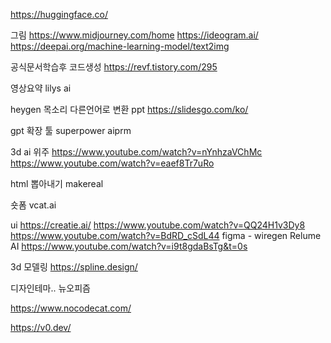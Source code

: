 https://huggingface.co/

그림
https://www.midjourney.com/home
https://ideogram.ai/
https://deepai.org/machine-learning-model/text2img

공식문서학습후 코드생성
https://revf.tistory.com/295

영상요약
lilys ai

heygen
목소리 다른언어로 변환
ppt
https://slidesgo.com/ko/


gpt 확장 툴
superpower
aiprm

3d ai 위주
https://www.youtube.com/watch?v=nYnhzaVChMc
https://www.youtube.com/watch?v=eaef8Tr7uRo

html 뽑아내기
makereal

숏폼
vcat.ai

ui
https://creatie.ai/
https://www.youtube.com/watch?v=QQ24H1v3Dy8
https://www.youtube.com/watch?v=BdRD_cSdL44
figma - wiregen
Relume AI
https://www.youtube.com/watch?v=i9t8gdaBsTg&t=0s

 3d 모델링
https://spline.design/

디자인테마..
뉴오피즘




https://www.nocodecat.com/

https://v0.dev/